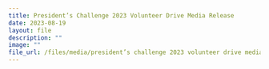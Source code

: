 ```yaml
---
title: President’s Challenge 2023 Volunteer Drive Media Release
date: 2023-08-19
layout: file
description: ""
image: ""
file_url: /files/media/president’s challenge 2023 volunteer drive media release.pdf
---
```

